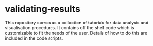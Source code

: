 # validating-results
This repository serves as a collection of tutorials for data analysis and visualisation procedures. It contains off the shelf code which is
customizable to fit the needs of the user. Details of how to do this are included in the code scripts.
